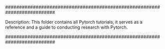##########################################################################

Description: This folder contains all Pytorch tutorials, it serves as a reference
			 and a guide to conducting research with Pytorch. 

##########################################################################